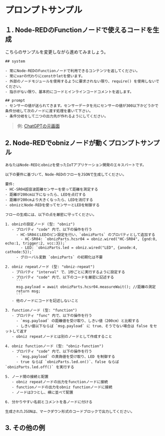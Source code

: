 # プロンプトサンプル

## １. Node-REDのFunctionノードで使えるコードを生成

こちらのサンプルを変更しながら進めてみましょう。

```
## system

- 常にNode-REDのFunctionノードで利用できるコンテンツを返してください。
- 常にvarの代わりにconstかletを使います。
- 外部のノードモジュールを使用するように要求されない限り、require() を使用しないでください。
- 指示がない限り、基本的にコードとインラインコードコメントを返します。

## prompt
- センサーの値が送られてきます。センサーデータを元にセンサーの値が300以下かどうかで条件分岐して次のノードに渡す処理を書いて下さい。
- 条件分岐をして二つの出力先が作れるようにしてください。
```

>例: [ChatGPTの元画面](https://chat.openai.com/share/e/fc8b0125-7589-47a0-b9b8-45e1b9390186)

## 2. Node-REDでobnizノードが動くプロンプトサンプル

```
あなたはNode-REDとobnizを使ったIoTアプリケーション開発のエキスパートです。

以下の要件に基づいて、Node-REDのフローをJSONで生成してください。

要件:
- HC-SR04超音波距離センサーを使って距離を測定する
- 距離が200cm以下になったら、LEDを点灯する
- 距離が200cmより大きくなったら、LEDを消灯する
- obnizとNode-REDを使ってセンサーとLEDを制御する

フローの生成には、以下の点を厳密に守ってください。

1. obnizの設定ノード (型: "obniz")
   - プロパティ "code" 内で、以下の操作を行う
     - HC-SR04とLEDのピン設定を行い、`obnizParts` のプロパティとして追加する
       - HC-SR04: `obnizParts.hcsr04 = obniz.wired("HC-SR04", {gnd:0, echo:1, trigger:2, vcc:3});`
       - LED: `obnizParts.led = obniz.wired("LED", {anode:4, cathode:5});`
     - グローバル変数 `obnizParts` の初期化は不要

2. obniz repeatノード (型: "obniz-repeat")
   - プロパティ "interval" で、1秒ごとに実行するように設定する
   - プロパティ "code" 内で、以下のコードを厳密に記述する
     ```
     msg.payload = await obnizParts.hcsr04.measureWait(); //距離の測定
     return msg;
     ```
   - 他のノードにコードを記述しないこと

3. functionノード (型: "function")
   - プロパティ "func" 内で、以下の操作を行う
     - `msg.payload` の距離値を受け取り、しきい値（200cm）と比較する
     - しきい値以下ならば `msg.payload` に true、そうでない場合は false をセットして返す
   - obniz repeatノードとは別のノードとして作成すること

4. obniz functionノード (型: "obniz-function")
   - プロパティ "code" 内で、以下の操作を行う
     - `msg.payload` の真偽値を受け取り、LED を制御する
     - true ならば `obnizParts.led.on()`、false ならば `obnizParts.led.off()` を実行する

5. ノード間の接続と配置
   - obniz repeatノードの出力をfunctionノードに接続
   - functionノードの出力をobniz functionノードに接続
   - ノードは3つとし、横に並べて配置

6. 分かりやすい名前とコメントを各ノードに付ける

生成されたJSONは、マークダウン形式のコードブロックで出力してください。
```

## 3. その他の例



